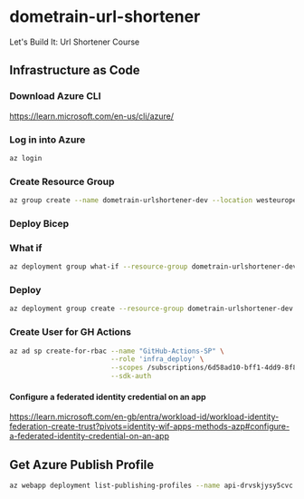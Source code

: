 # dometrain-url-shortener

Let's Build It: Url Shortener Course


## Infrastructure as Code

### Download Azure CLI

<https://learn.microsoft.com/en-us/cli/azure/>

### Log in into Azure

```bash
az login
```

### Create Resource Group

```bash
az group create --name dometrain-urlshortener-dev --location westeurope
```

### Deploy Bicep

### What if

```bash
az deployment group what-if --resource-group dometrain-urlshortener-dev --template-file infrastructure/main.bicep
```

### Deploy

```bash
az deployment group create --resource-group dometrain-urlshortener-dev --template-file infrastructure/main.bicep
```

### Create User for GH Actions

```bash
az ad sp create-for-rbac --name "GitHub-Actions-SP" \
                         --role 'infra_deploy' \
                         --scopes /subscriptions/6d58ad10-bff1-4dd9-8f80-47a3e6d9480f \
                         --sdk-auth
```

#### Configure a federated identity credential on an app

<https://learn.microsoft.com/en-gb/entra/workload-id/workload-identity-federation-create-trust?pivots=identity-wif-apps-methods-azp#configure-a-federated-identity-credential-on-an-app>

## Get Azure Publish Profile

```bash
az webapp deployment list-publishing-profiles --name api-drvskjysy5cvc --resource-group dometrain-urlshortener-dev --xml
```

